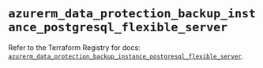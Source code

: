 # `azurerm_data_protection_backup_instance_postgresql_flexible_server`

Refer to the Terraform Registry for docs: [`azurerm_data_protection_backup_instance_postgresql_flexible_server`](https://registry.terraform.io/providers/hashicorp/azurerm/4.6.0/docs/resources/data_protection_backup_instance_postgresql_flexible_server).
